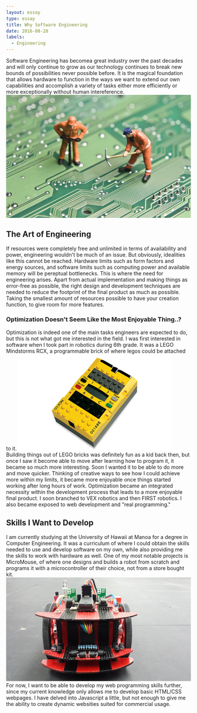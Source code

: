 ```yaml
---
layout: essay
type: essay
title: Why Software Engineering
date: 2016-08-28
labels:
  - Engineering
---
```


Software Engineering has becomea great industry over the past decades and will only continue to grow as our technology continues to break new bounds of possibilities never possible before. It is the magical foundation that allows hardware to function in the ways we want to extend our own capabilities and accomplish a variety of tasks either more efficiently or more exceptionally without human intereference.
<img class="ui centered image" src ="/images/Hire_engineers.jpeg">
## The Art of Engineering
If resources were completely free and unlimited in terms of availability and power, engineering wouldn't be much of an issue. But obviously, idealities like this cannot be reached. Hardware limits such as form factors and energy sources, and software limits such as computing power and available memory will be pereptual bottlenecks. This is where the need for engineering arises. Apart from actual implementation and making things as error-free as possible, the right design and development techniques are needed to reduce the footprint of the final product as much as possible. Taking the smallest amount of resources possible to have your creation function, to give room for more features. 

### Optimization Doesn't Seem Like the Most Enjoyable Thing..?
Optimization is indeed one of the main tasks engineers are expected to do, but this is not what got me interested in the field. I was first interested in software when I took part in robotics during 6th grade. It was a LEGO Mindstorms RCX, a programmable brick of where legos could be attached to it. 
<img class="ui image" src = "/images/rcx-s.jpg">
Building things out of LEGO bricks was definitely fun as a kid back then, but once I saw it become able to move after learning how to program it, it became so much more interesting. Soon I wanted it to be able to do more and move quicker. Thinking of creative ways to see how I could achieve more within my limits, it became more enjoyable once things started working after long hours of work. Optimization became an integrated necessity within the development process that leads to a more enjoyable final product. I soon branched to VEX robotics and then FIRST robotics. I also became exposed to web development and "real programming."

## Skills I Want to Develop
I am currently studying at the University of Hawaii at Manoa for a degree in Computer Engineering. It was a curriculum of where I could obtain the skills needed to use and develop software on my own, while also providing me the skills to work with hardware as well. One of my most notable projects is MicroMouse, of where one designs and builds a robot from scratch and programs it with a microcontroller of their choice, not from a store bought kit. 
<img class="ui image" src = "/images/20150514_002438cy.jpg">
For now, I want to be able to develop my web programming skills further, since my current knowledge only allows me to develop basic HTML/CSS webpages. I have delved into Javascript a little, but not enough to give me the ability to create dynamic websities suited for commercial usage.



